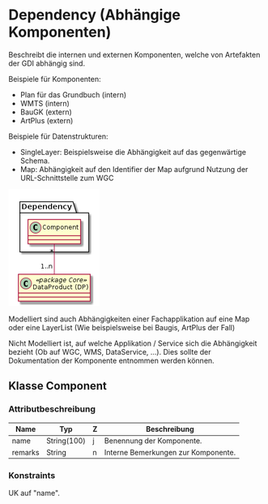 # Dependency (Abhängige Komponenten)

Beschreibt die internen und externen Komponenten, welche von Artefakten der GDI abhängig sind.

Beispiele für Komponenten:
* Plan für das Grundbuch (intern)
* WMTS (intern) 
* BauGK (extern)
* ArtPlus (extern)

Beispiele für Datenstrukturen:
* SingleLayer: Beispielsweise die Abhängigkeit auf das gegenwärtige Schema.
* Map: Abhängigkeit auf den Identifier der Map aufgrund Nutzung der URL-Schnittstelle zum WGC 

![Dependency](../puml_output/simi_dependency.png) 

Modelliert sind auch Abhängigkeiten einer Fachapplikation auf eine Map oder eine LayerList (Wie beispielsweise bei Baugis, ArtPlus der Fall)

Nicht Modelliert ist, auf welche Applikation / Service sich die Abhängigkeit bezieht (Ob auf WGC, WMS, DataService, ...).
Dies sollte der Dokumentation der Komponente entnommen werden können.

## Klasse Component

### Attributbeschreibung

|Name|Typ|Z|Beschreibung|
|---|---|---|---|
|name|String(100)|j|Benennung der Komponente.|
|remarks|String|n|Interne Bemerkungen zur Komponente.|

### Konstraints

UK auf "name".